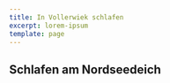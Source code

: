 ```yaml
---
title: In Vollerwiek schlafen
excerpt: lorem-ipsum
template: page
---
```

## Schlafen am Nordseedeich

